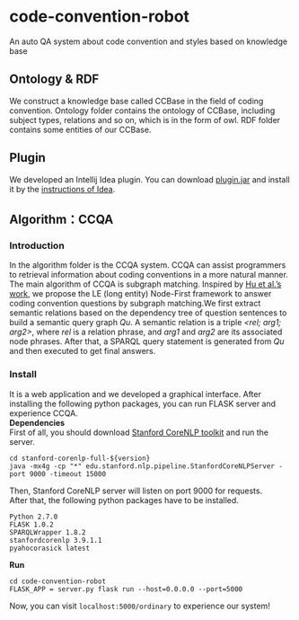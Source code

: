 # code-convention-robot
An auto QA system about code convention and styles based on knowledge base
## Ontology & RDF
We construct a knowledge base called CCBase in the field of coding convention. Ontology folder contains the ontology of CCBase, including subject types, relations and so on, which is in the form of owl. RDF folder contains some entities of our CCBase.
## Plugin
We developed an Intellij Idea plugin. You can download [plugin.jar](https://github.com/14dtj/code-convention-robot/tree/master/plugin) and install it by the [instructions of Idea](https://www.jetbrains.com/help/idea/managing-plugins.html). 
## Algorithm：CCQA
### Introduction
In the algorithm folder is the CCQA system. CCQA can assist programmers to retrieval information about coding conventions in a more natural manner.  
The main algorithm of CCQA is subgraph matching. Inspired by [Hu et al.’s work](https://ieeexplore.ieee.org/abstract/document/8085196), we propose the LE (long entity) Node-First framework to answer coding convention questions by subgraph matching.We first extract semantic relations based on the dependency tree of question sentences to build a semantic query graph *Qu*. A semantic relation is a triple *<rel; arg1; arg2>*, where *rel* is a relation phrase, and *arg1* and *arg2* are its associated node phrases. After that, a SPARQL query statement is generated from *Qu* and then executed to get final answers.
### Install
It is a web application and we developed a graphical interface. After installing the following python packages, you can run FLASK server and experience CCQA.  
**Dependencies**  
First of all, you should download [Stanford CoreNLP toolkit](https://stanfordnlp.github.io/CoreNLP/) and run the server.
```
cd stanford-corenlp-full-${version}
java -mx4g -cp "*" edu.stanford.nlp.pipeline.StanfordCoreNLPServer -port 9000 -timeout 15000
```
Then, Stanford CoreNLP server will listen on port 9000 for requests.  
After that, the following python packages have to be installed.
```
Python 2.7.0
FLASK 1.0.2
SPARQLWrapper 1.8.2
stanfordcorenlp 3.9.1.1
pyahocorasick latest
```
**Run**
```
cd code-convention-robot
FLASK_APP = server.py flask run --host=0.0.0.0 --port=5000
```
Now, you can visit ```localhost:5000/ordinary``` to experience our system!
